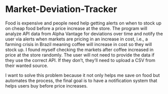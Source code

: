 # Market-Deviation-Tracker
Food is expensive and people need help getting alerts on when to stock up on cheap food before a price increase at the store. The program will analyze API data from Alpha Vantage for deviations over time and notify the user via alerts when markets are pricing in an increase in cost, i.e., a farming crisis in Brazil meaning coffee will increase in cost so they will stock up. I found myself checking the markets after coffee increased in price at the store randomly. The user will not need to provide the data if they use the correct API. If they don’t, they’ll need to upload a CSV from their wanted source.

I want to solve this problem because it not only helps me save on food but automates the process, the final goal is to have a notification system that helps users buy before price increases.
